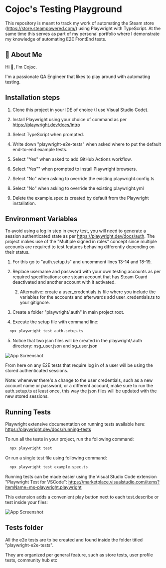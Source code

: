 
# Cojoc's Testing Playground

This repository is meant to track my work of automating the Steam store (https://store.steampowered.com/) using Playwright with TypeScript. At the same time this serves as part of my personal portfolio where I demonstrate my knowledge of automating E2E FrontEnd tests.
## 🚀 About Me
Hi 👋, I'm Cojoc.

I'm a passionate QA Engineer that likes to play around with automating testing.


## Installation steps

1. Clone this project in your IDE of choice (I use Visual Studio Code).

2. Install Playwright using your choice of command as per https://playwright.dev/docs/intro

3. Select TypeScript when prompted.

4. Write down "playwright-e2e-tests" when asked where to put the default end-to-end example tests.

5. Select "Yes" when asked to add GitHub Actions workflow.

6. Select "Yes"" when prompted to install Playwright browsers.

7. Select "No" when asking to override the existing playwright.config.ts

8. Select "No" when asking to override the existing playwright.yml

9. Delete the example.spec.ts created by default from the Playwright installation.


## Environment Variables

To avoid using a log in step in every test, you will need to generate a session authenticated state as per https://playwright.dev/docs/auth. The project makes use of the "Multiple signed in roles" concept since multiple accounts are required to test features behaving differently depending on their status.

1. For this go to "auth.setup.ts" and uncomment lines 13-14 and 18-19.
2. Replace username and password with your own testing accounts as per required specifications: one steam account that has Steam Guard deactivated and another account with it activated.

    2. Alternative: create a user_credentials.ts file where you include the variables for the accounts and afterwards add user_credentials.ts to your gitignore.
3. Create a folder "playwright/.auth" in main project root.
4. Execute the setup file with command line:
  ```bash
    npx playwright test auth.setup.ts
  ```
5. Notice that two json files will be created in the playwright/.auth directory: nsg_user.json and sg_user.json

  ![App Screenshot](https://i.imgur.com/6k051Qp.png)

From here on any E2E tests that require log in of a user will be using the stored authenticated sessions.

Note: whenever there's a change to the user credentials, such as a new account name or password, or a different account, make sure to run the auth.setup.ts at least once, this way the json files will be updated with the new stored sessions.


## Running Tests

Playwright extensive documentation on running tests available here: https://playwright.dev/docs/running-tests

To run all the tests in your project, run the following command:

```bash
  npx playwright test
```

Or run a single test file using following command:

```bash
  npx playwright test example.spec.ts
```

Running tests can be made easier using the Visual Studio Code extension "Playwright Test for VSCode": https://marketplace.visualstudio.com/items?itemName=ms-playwright.playwright

This extension adds a convenient play button next to each test.describe or test inside your files:

![App Screenshot](https://i.imgur.com/2FoSxwB.png)


## Tests folder

All the e2e tests are to be created and found inside the folder titled "playwright-e2e-tests".

They are organized per general feature, such as store tests, user profile tests, community hub etc